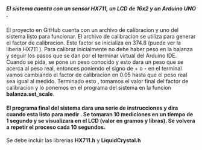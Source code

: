 ##### El sistema cuenta con un sensor HX711, un LCD de 16x2 y un Arduino UNO . 
El proyecto en GitHub cuenta con un archivo de calibracion y uno del sistema listo para funcionar. 
El archivo de calibracion se utiliza para generar el factor de calibracion. Este factor se inicializa en 374.8 (puede ver la liberia HX711 ). Para calibrar inicialmente no debe haber peso en la balanza y seguir los pasos que se dan por el terminar virtual del Arduino IDE. Cuando se pida, se pone un peso conocido y esto dara un peso que se acerca al peso real, entonces poniendo el signo de + o - en el terminal vamos cambiando el factor de calibracion en 0.05 hasta que el peso real sea igual al medido. Terminado esto , tomamos el valor final del factor de calibracion y lo ponemos en el programa del sistema en la funcion **balanza.set_scale**.
#### El programa final del sistema dara una serie de instrucciones y dira cuando esta listo para medir . Se tomaran 10 mediciones en un tiempo de 1 segundo y se visualizara en el LCD (valor en gramos y libras). Se volvera a repetir el proceso cada 10 segundos. 
Se debe incluir las librerias **HX711.h** y **LiquidCrystal.h**
